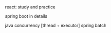<p>react: study and practice</P>
<p>spring boot in details</p> 
java concurrency [thread + executor]
spring batch